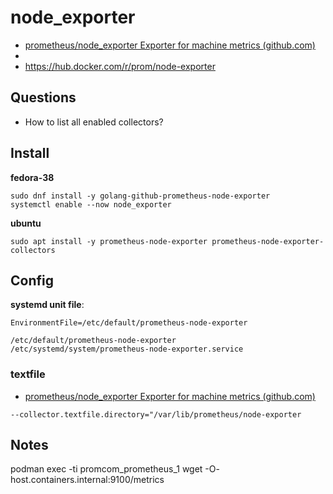 # node_exporter

- [prometheus/node_exporter Exporter for machine metrics (github.com)](https://github.com/prometheus/node_exporter)
- 
- https://hub.docker.com/r/prom/node-exporter

## Questions

- How to list all enabled collectors?

## Install

**fedora-38**
```shell
sudo dnf install -y golang-github-prometheus-node-exporter
systemctl enable --now node_exporter
```

**ubuntu**

```
sudo apt install -y prometheus-node-exporter prometheus-node-exporter-collectors
```

## Config

**systemd unit file**:
```
EnvironmentFile=/etc/default/prometheus-node-exporter
```

```shell
/etc/default/prometheus-node-exporter
/etc/systemd/system/prometheus-node-exporter.service
```


### textfile

- [prometheus/node_exporter Exporter for machine metrics (github.com)](https://github.com/prometheus/node_exporter#textfile-collector)

`--collector.textfile.directory="/var/lib/prometheus/node-exporter`





## Notes

podman exec -ti promcom_prometheus_1 wget -O- host.containers.internal:9100/metrics





